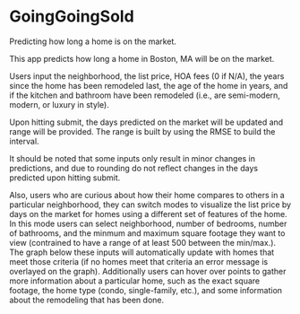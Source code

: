 # GoingGoingSold
Predicting how long a home is on the market. 

This app predicts how long a home in Boston, MA will be on the market.

Users input the neighborhood, the list price, HOA fees (0 if N/A), the years since the home has been remodeled last, the age of the home in years, and if the kitchen and bathroom have been remodeled (i.e., are semi-modern, modern, or luxury in style). 

Upon hitting submit, the days predicted on the market will be updated and range will be provided. The range is built by using the RMSE to build the interval. 

It should be noted that some inputs only result in minor changes in predictions, and due to rounding do not reflect changes in the days predicted upon hitting submit.

Also, users who are curious about how their home compares to others in a particular neighborhood, they can switch modes to visualize the list price by days on the market for homes using a different set of features of the home. In this mode users can select neighborhood, number of bedrooms, number of bathrooms, and the minmum and maximum square footage they want to view (contrained to have a range of at least 500 between the min/max.). The graph below these inputs will automatically update with homes that meet those criteria (if no homes meet that criteria an error message is overlayed on the graph). Additionally users can hover over points to gather more information about a particular home, such as the exact square footage, the home type (condo, single-family, etc.), and some information about the remodeling that has been done.
